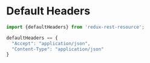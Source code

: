 # Default Headers

```js
import {defaultHeaders} from 'redux-rest-resource';

defaultHeaders == {
  "Accept": "application/json",
  "Content-Type": "application/json"
}
```
